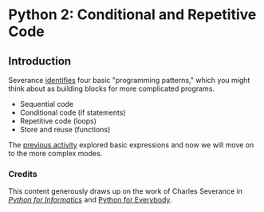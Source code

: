 # Python 2: Conditional and Repetitive Code

## Introduction
Severance [identifies](https://www.py4e.com/html3/14-objects) four basic "programming patterns," which you might think about as building blocks for more complicated programs. 

* Sequential code
* Conditional code (if statements)
* Repetitive code (loops)
* Store and reuse (functions)

The [previous activity](py-01-variables.md) explored basic expressions and now we will move on to the more complex modes.

### Credits
This content generously draws up on the work of Charles Severance in [_Python for Informatics_](http://www.pythonlearn.com/book.php) and [Python for Everybody](https://www.py4e.com/). 
